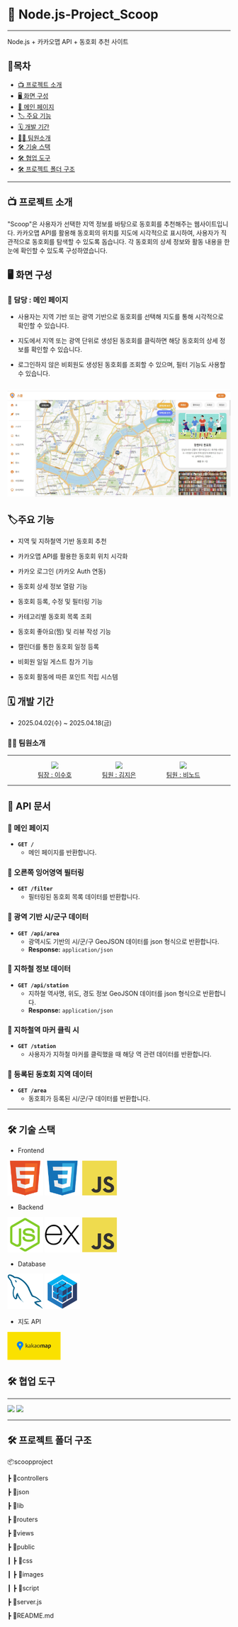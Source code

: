 # 🧭 Node.js-Project_Scoop
---
Node.js + 카카오맵 API + 동호회 추천 사이트

## 📓목차
- [📺 프로젝트 소개](#-프로젝트-소개)
- [🖥 화면 구성](#-화면-구성)
- [📌 메인 페이지](#-메인-페이지)
- [🏷️ 주요 기능](#️주요-기능)
- [🗓️ 개발 기간](#️-개발-기간)
- [💁‍♂️ 팀원소개](#️-팀원소개)
- [🛠 기술 스택](#-기술-스택)
- [🛠 협업 도구](#-협업-도구)
- [🛠 프로젝트 폴더 구조 ](#-프로젝트-폴더-구조)
---
## 📺 프로젝트 소개
"Scoop"은 사용자가 선택한 지역 정보를 바탕으로 동호회를 추천해주는 웹사이트입니다. 카카오맵 API를 활용해 동호회의 위치를 지도에 시각적으로 표시하여, 사용자가 직관적으로 동호회를 탐색할 수 있도록 돕습니다. 각 동호회의 상세 정보와 활동 내용을 한눈에 확인할 수 있도록 구성하였습니다.

## 🖥 화면 구성

### 📌 담당 : 메인 페이지

- 사용자는 지역 기반 또는 광역 기반으로 동호회를 선택해 지도를 통해 시각적으로 확인할 수 있습니다.

- 지도에서 지역 또는 광역 단위로 생성된 동호회를 클릭하면 해당 동호회의 상세 정보를 확인할 수 있습니다.

- 로그인하지 않은 비회원도 생성된 동호회를 조회할 수 있으며, 필터 기능도 사용할 수 있습니다.

![메인페이지](./public/images/main.jpg)
---

 ## 🏷️주요 기능
* 지역 및 지하철역 기반 동호회 추천

* 카카오맵 API를 활용한 동호회 위치 시각화

* 카카오 로그인 (카카오 Auth 연동)

* 동호회 상세 정보 열람 기능

* 동호회 등록, 수정 및 필터링 기능

* 카테고리별 동호회 목록 조회

* 동호회 좋아요(찜) 및 리뷰 작성 기능

* 캘린더를 통한 동호회 일정 등록

* 비회원 일일 게스트 참가 기능

* 동호회 활동에 따른 포인트 적립 시스템


## 🗓️ 개발 기간
* 2025.04.02(수) ~ 2025.04.18(금)

### 💁‍♂️ 팀원소개
---
<div style="display: flex; justify-content: space-evenly; align-items: flex-start; flex-wrap: nowrap;">
  <div style="text-align: center;">
    <img src="https://github.com/susuholee.png" width="120"><br>
    <a href="https://github.com/susuholee">팀장 : 이수호</a>
  </div>

  <div style="text-align: center;">
    <img src="https://github.com/zzeen2.png" width="120"><br>
    <a href="https://github.com/zzeen2/">팀원 : 김지은</a>
  </div>

  <div style="text-align: center;">
    <img src="https://github.com/Mr-Binod.png" width="120"><br>
    <a href="https://github.com/Mr-Binod">팀원 : 비노드</a>
  </div>
</div>


---
## 📡 API 문서

### 🔹 메인 페이지
- **`GET /`**
  - 메인 페이지를 반환합니다.

### 🔹 오른쪽 잉어영역 필터링
- **`GET /filter`**
  - 필터링된 동호회 목록 데이터를 반환합니다.

### 🔹 광역 기반 시/군구 데이터
- **`GET /api/area`**
  - 광역시도 기반의 시/군/구 GeoJSON 데이터를 json 형식으로 반환합니다.
  - **Response:** `application/json`

### 🔹 지하철 정보 데이터
- **`GET /api/station`**
  - 지하철 역사명, 위도, 경도 정보 GeoJSON 데이터를  json 형식으로 반환합니다.
  - **Response:** `application/json`

### 🔹 지하철역 마커 클릭 시
- **`GET /station`**
  - 사용자가 지하철 마커를 클릭했을 때 해당 역 관련 데이터를 반환합니다.

### 🔹 등록된 동호회 지역 데이터
- **`GET /area`**
  - 동호회가 등록된 시/군/구 데이터를 반환합니다.

---
## 🛠 기술 스택

- Frontend </br>

<img src="./public/images/html.png" alt="HTML5" width="80"/> 
<img src="./public/images/CSS3.png" alt="CSS3" width="80"/>
<img src="./public/images/JavaScript.png" alt="js" width="80"/>

- Backend </br>

<img src="./public/images/Node.js.png" alt="node.js" width="80"/> 
<img src="./public/images/Express.png" alt="CSS3" width="80"/>
<img src="./public/images/JavaScript.png" alt="js" width="80"/>

- Database </br>

<img src="./public/images/MySQL.png" alt="mysql" width="80"/> 
<img src="./public/images/Sequelize.png" alt="CSS3" width="80"/>

- 지도 API </br>

<img src="./public/images/kakaomaps.png" alt="mysql" width="120"/> 

## 🛠 협업 도구
---
<div>
<img src="https://github.com/yewon-Noh/readme-template/blob/main/skills/Github.png?raw=true" width="80">
<img src="https://github.com/yewon-Noh/readme-template/blob/main/skills/Notion.png?raw=true" width="80">
</div>

---

## 🛠 프로젝트 폴더 구조

📦scoopproject

 ┣ 📂controllers
 
 ┣ 📂json

 ┣ 📂lib

 ┣ 📂routers

 ┣ 📂views

 ┣ 📂public

 ┃ ┣ 📂css

 ┃ ┣ 📂images

 ┃ ┣ 📂script

 ┣ 📜server.js

 ┣ 📜README.md




